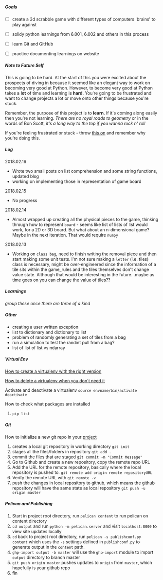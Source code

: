 ##### Goals

- [ ] create a 3d scrabble game with different types of computers 'brains' to play against
- [ ] solidy python learnings from 6.001, 6.002 and others in this process
- [ ] learn Git and GitHub
- [ ] practice documenting learnings on website


##### Note to Future Self
This is going to be hard. At the start of this you were excited about the prospects of diving in because it seemed like an elegant way to work on becoming very good at Python. However, to become very good at Python takes a **lot** of time and learning is **hard**. You're going to be frustrated and want to change projects a lot or move onto other things because you're stuck.

Remember, the purpose of this project is to **learn**. If it's coming along easily then you're not learning. *There are no royal roads to geometry* or in the words of Bon Scott, *it's a long way to the top if you wanna rock n' roll*

If you're feeling frustrated or stuck - throw [this on](https://www.youtube.com/watch?v=-sUXMzkh-jI) and remember why you're doing this.


##### Log

2018.02.16 
- Wrote two small posts on list comprehension and some string functions, updated blog
- working on implementing those in representation of game board

2018.02.15 
- No progress

2018.02.14 
- Almost wrapped up creating all the physical pieces to the game, thinking through how to represent `board` - seems like list of lists of list would work, for a 2D or 3D board. But what about an n-dimensional game? Maybe in the next iteration. That would require `numpy`

2018.02.13 
- Working on `class bag`, need to finish writing the removal piece and then start making some unit tests. I'm not sure making a `letter` (i.e. tiles) class is necessary, might be over-engineered since the information of a tile sits within the game_rules and the tiles themselves don't change value state. Although that would be interesting in the future...maybe as time goes on you can change the value of tiles?? 



##### Learnings
*group these once there are three of a kind*

##### Other
- creating a user written exception
- list to dictionary and dictionary to list
- problem of randomly generating a set of tiles from a bag
- run a simulation to test the randint pull from a bag?
- list of list of list vs ndarray

##### Virtual Env
[How to create a virtualenv with the right version](https://packaging.python.org/guides/installing-using-pip-and-virtualenv/)

[How to delete a virtualenv when you don't need it](https://stackoverflow.com/questions/11005457/how-do-i-remove-delete-a-virtualenv)

Activate and deactivate a virtualenv
	`source envname/bin/activate`
	`deactivate`

How to check what packages are installed
1. `pip list`


##### Git
How to initialize a new git repo in your [project](https://help.github.com/articles/adding-an-existing-project-to-github-using-the-command-line/)
1. creates a local git repository in working directory
		`git init` 
2. stages all the files/folders in repository
		`git add .` 
3. commit the files that are staged
		`git commit -m "Commit Message"`
4. Go to Github and create a new repository, copy the remote repo URL
5. Add the URL for the remote repository, basically where the local repository is pushed to.
		`git remote add origin remote repositoryURL`
6. Verify the remote URL with
		`git remote -v`
7. push the changes in local repository to github, which means the github repository will have the same state as local repository
		`git push -u origin master`


##### Pelican and Publishing
1. Start in project root directory, run `pelican content` to run pelican on content directory
2. `cd output` and run `python -m pelican.server` and visit `localhost:8000` to view site updates locally
3. `cd` back to project root directory, run `pelican -s publishconf.py content` which uses the `-s` settings defined in `publishconf.py` to generate output in the `content` path.
4. `ghp-import output -b master` will use the `ghp-import` module to import `output` directory to branch master
5. `git push origin master` pushes updates to `origin` from `master`, which hopefully is your github repo
6. fin
